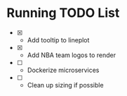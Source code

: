 # Running TODO List
- [x] - Add tooltip to lineplot
- [x] - Add NBA team logos to render
- [ ] - Dockerize microservices
- [ ] - Clean up sizing if possible